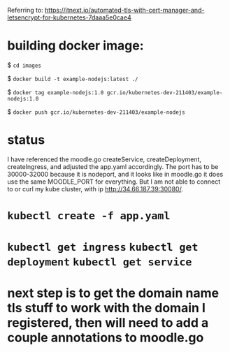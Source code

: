Referring to: https://itnext.io/automated-tls-with-cert-manager-and-letsencrypt-for-kubernetes-7daaa5e0cae4

# building docker image:
$ `cd images`

$ `docker build -t example-nodejs:latest ./`

$ `docker tag example-nodejs:1.0 gcr.io/kubernetes-dev-211403/example-nodejs:1.0`

$ `docker push gcr.io/kubernetes-dev-211403/example-nodejs`


# status
I have referenced the moodle.go createService, createDeployment, createIngress, and adjusted the app.yaml accordingly. The port has to be 30000-32000 because it is nodeport, and it looks like in moodle.go it does use the same MOODLE_PORT for everything. But I am not able to connect to or curl my kube cluster, with ip http://34.66.187.39:30080/.

# `kubectl create -f app.yaml`

# `kubectl get ingress` `kubectl get deployment` `kubectl get service`

# next step is to get the domain name tls stuff to work with the domain I registered, then will need to add a couple annotations to moodle.go

